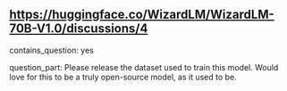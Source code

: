 ## https://huggingface.co/WizardLM/WizardLM-70B-V1.0/discussions/4

contains_question: yes

question_part: Please release the dataset used to train this model. Would love for this to be a truly open-source model, as it used to be.